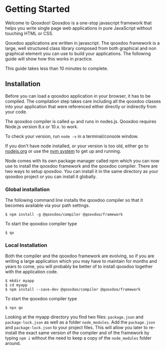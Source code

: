 # Getting Started

Welcome to Qooxdoo! Qooxdoo is a one-stop javascript framework that helps you write single page web applications in pure JavaScript without touching HTML or CSS.

Qooxdoo applications are written in javascript. The qooxdoo framework is a large, well structured class library composed from both graphical and non graphical element you can use to build your applications. The following guide will show how this works in practice.

This guide takes less than 10 minutes to complete.

## Installation

Before you can load a qooxdoo application in your browser, it has to be compiled. The compilation step takes care including all the qooxdoo classes into your application that were referenced either directly or indirectly from your code.

The qooxdoo compiler is called `qx` and runs in nodes.js. Qooxdoo requires Node.js version 8.x or 10.x. to work.

To check your version, run `node -v` in a terminal/console window.

If you don't have node installed, or your version is too old, either go to [nodejs.org](https://nodejs.org) or use the [nvm system](https://github.com/nvm-sh/nvm) to get up and running.

Node comes with its own package manager called npm which you can now use to install the qooxdoo framework and the qooxdoo compiler. There are two ways to setup qooxdoo. You can install it in the same directory as your qooxdoo project or you can install it globally.

### Global installation

The following command line installs the qooxdoo compiler so that it becomes available via your path settings.

```console
$ npm install -g @qooxdoo/compiler @qooxdoo/framework
```

To start the qooxdoo compiler type

```console
$ qx
```

### Local Installation

Both the compiler and the qooxdoo framework are evolving, so if you are writing a large application which you may have to maintain for months and years to come, you will probably be better of to install qooxdoo together with the application code.

```console
$ mkdir myapp
$ cd myapp
$ npm install --save-dev @qooxdoo/compiler @qooxdoo/framework
```

To start the qooxdoo compiler type

```console
$ npx qx
```

Looking at the myapp directory you find two files: `package.json` and `package-lock.json` as well as a folder `node_modules`. Add the `package.json` and `package-lock.json` to your project files. This will allow you later to re-install the exact same version of the compiler and of the framework by typing `npm i` without the need to keep a copy of the `node_modules` folder around.
